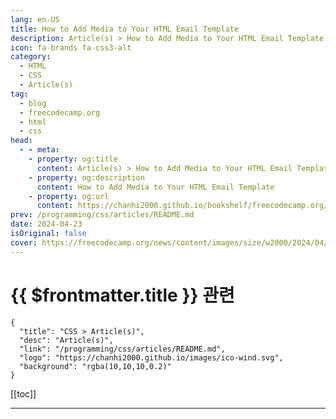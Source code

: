 ```yaml
---
lang: en-US
title: How to Add Media to Your HTML Email Template
description: Article(s) > How to Add Media to Your HTML Email Template
icon: fa-brands fa-css3-alt
category: 
  - HTML
  - CSS
  - Article(s)
tag: 
  - blog
  - freecodecamp.org
  - html
  - css
head:
  - - meta:
    - property: og:title
      content: Article(s) > How to Add Media to Your HTML Email Template
    - property: og:description
      content: How to Add Media to Your HTML Email Template
    - property: og:url
      content: https://chanhi2000.github.io/bookshelf/freecodecamp.org/how-to-add-media-to-your-html-email-template.html
prev: /programming/css/articles/README.md
date: 2024-04-23
isOriginal: false
cover: https://freecodecamp.org/news/content/images/size/w2000/2024/04/Add-Media-to-Your-HTML-Email-Template.png
---
```


# {{ $frontmatter.title }} 관련

```component VPCard
{
  "title": "CSS > Article(s)",
  "desc": "Article(s)",
  "link": "/programming/css/articles/README.md",
  "logo": "https://chanhi2000.github.io/images/ico-wind.svg",
  "background": "rgba(10,10,10,0.2)"
}
```

[[toc]]

---

<SiteInfo
  name="How to Add Media to Your HTML Email Template"
  desc="In my previous article, we explored the fundamentals of designing and coding a simple HTML email template that adapts beautifully across different devices and email clients. I got a couple of questions about adding media to the HTML email template..."
  url="https://freecodecamp.org/news/how-to-add-media-to-your-html-email-template/"
  logo="https://cdn.freecodecamp.org/universal/favicons/favicon.ico"
  preview="https://freecodecamp.org/news/content/images/size/w2000/2024/04/Add-Media-to-Your-HTML-Email-Template.png"/>

<!-- TODO: 작성 -->

